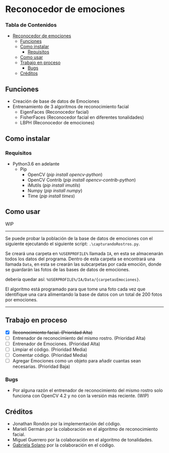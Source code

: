 # Reconocedor de emociones

### Tabla de Contenidos
+ [Reconocedor de emociones](#reconocedor-de-emociones)
	+ [Funciones](#funciones)
	+ [Como instalar](#como-instalar)
		+ [Requisitos](#requisitos)
	+ [Como usar](#como-usar)
	+ [Trabajo en proceso](#trabajo-en-proceso)
		+ [Bugs](#bugs)
	+ [Créditos](#créditos)

## Funciones
- Creación de base de datos de Emociones
- Entrenamiento de 3 algoritmos de reconocimiento facial
	- EigenFaces (Reconocedor facial)
	- FisherFaces (Reconocedor facial en diferentes tonalidades)
	- LBPH (Reconocedor de emociones)

## Como instalar
### Requisitos
* Python3.6 en adelante
	* Pip
		* OpenCV (*pip install opencv-python*)
		* OpenCV Contrib (*pip install opencv-contrib-python*)
		* iMutils (*pip install imutils*)
		* Numpy (*pip install numpy*)
		* Time (*pip install times*)

## Como usar
WIP


------------
Se puede probar la población de la base de datos de emociones con el siguiente ejecutando el siguiente script:
`.\capturandoRostros.py`.

Se creará una carpeta en `%USERPROFILE%` llamada `IA`, en esta se almacenarán todos los datos del programa. Dentro de esta carpeta se encontrará una llamada `Data`, en esta se crearán las subcarpetas por cada emoción, donde se guardarán las fotos de las bases de datos de emociones.

debería quedar así: `%USERPROFILE%/IA/Data/{carpetasEmociones}`.

El algoritmo está programado para que tome una foto cada vez que identifique una cara alimentando la base de datos con un total de 200 fotos por emociones.

------------
## Trabajo en proceso
- [x] ~~Reconocimiento facial. (Prioridad Alta)~~
- [ ] Entrenador de reconocimiento del mismo rostro. (Prioridad Alta)
- [ ] Entrenador de Emociones. (Prioridad Alta)
- [ ] Limpiar el código. (Prioridad Media)
- [ ] Comentar código. (Prioridad Media)
- [ ] Agregar Emociones como un objeto para añadir cuantas sean necesarias. (Prioridad Baja)

### Bugs
- Por alguna razón el entrenador de reconocimiento del mismo rostro solo funciona con OpenCV 4.2 y no con la versión más reciente. (WIP)

## Créditos
- Jonathan Rondón por la implementación del código.
- Marieli Germán por la colaboración en el algoritmo de reconocimiento facial.
- Miguel Guerrero por la colaboración en el algoritmo de tonalidades.
- [Gabriela Solano](https://omes-va.com/ "Gabriela Solano") por la colaboración en el código.
